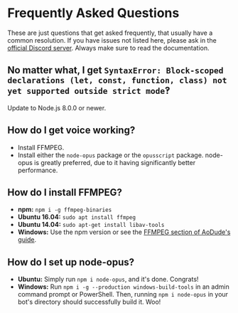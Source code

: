 # Frequently Asked Questions
These are just questions that get asked frequently, that usually have a common resolution.
If you have issues not listed here, please ask in the [official Discord server](https://discord.gg/bRCvFy9).
Always make sure to read the documentation.

## No matter what, I get `SyntaxError: Block-scoped declarations (let, const, function, class) not yet supported outside strict mode`‽
Update to Node.js 8.0.0 or newer.

## How do I get voice working?
- Install FFMPEG.
- Install either the `node-opus` package or the `opusscript` package.
  node-opus is greatly preferred, due to it having significantly better performance.

## How do I install FFMPEG?
- **npm:** `npm i -g ffmpeg-binaries`
- **Ubuntu 16.04:** `sudo apt install ffmpeg`
- **Ubuntu 14.04:** `sudo apt-get install libav-tools`
- **Windows:** Use the npm version or see the [FFMPEG section of AoDude's guide](https://github.com/bdistin/OhGodMusicBot/blob/master/README.md#download-ffmpeg).

## How do I set up node-opus?
- **Ubuntu:** Simply run `npm i node-opus`, and it's done. Congrats!
- **Windows:** Run `npm i -g --production windows-build-tools` in an admin command prompt or PowerShell.
  Then, running `npm i node-opus` in your bot's directory should successfully build it. Woo!
